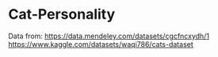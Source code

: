 # Cat-Personality

Data from:
https://data.mendeley.com/datasets/cgcfncxydh/1
https://www.kaggle.com/datasets/waqi786/cats-dataset
